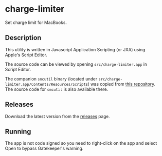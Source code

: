 # charge-limiter
Set charge limit for MacBooks.

## Description

This utility is written in Javascript Application Scripting (or JXA) using Apple's Script Editor.

The source code can be viewed by opening `src/charge-limiter.app` in Script Editor.

The companion `smcutil` binary (located under `src/charge-limiter.app/Contents/Resources/Scripts`) was copied from [this repository](https://github.com/sicreative/BatteryStatusShow/blob/master/BatteryStatusShow/smcutil/Products/usr/local/bin/smcutil). The source code for `smcutil` is also available there.

## Releases
Download the latest version from the [releases](https://github.com/godly-devotion/charge-limiter/releases) page.

## Running

The app is not code signed so you need to right-click on the app and select Open to bypass Gatekeeper's warning.
